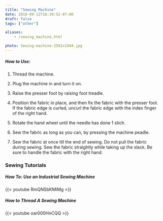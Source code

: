 ```yaml
---
title: "Sewing Machine"
date: 2018-09-12T16:39:52-07:00
draft: false
tags: ["other"]

aliases:
    - /sewing_machine.html

photo: Sewing-machine-2592x1944.jpg
---
```


##### How to Use:
1. Thread the machine.

2. Plug the machine in and turn it on. 

3. Raise the presser foot by raising foot treadle.

4. Position the fabric in place, and then fix the fabric with the presser foot. If the fabric edge is curled, uncurl the fabric edge with the index finger of the right hand.

5. Rotate the hand wheel until the needle has done 1 stich. 

6. Sew the fabric as long as you can, by pressing the machine peadle.

7. Sew the fabric at once till the end of sewing. Do not pull the fabric during sewing. Sew the fabric straightly while taking up the slack. Be sure to handle the fabric with the right hand.


### Sewing Tutorials
##### How To: Use an Industrial Sewing Machine
{{< youtube RmQNSbKMiMg >}}


##### How to Thread A Sewing Machine
{{< youtube oar000HnCQQ >}}